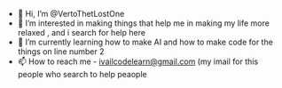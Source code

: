 - 👋 Hi, I’m @VertoThetLostOne
- 👀 I’m interested in making things that help me in making my life more relaxed , and i search for help here
- 🌱 I’m currently learning how to make AI and how to make code for the things on line number 2
- 📫 How to reach me - ivailcodelearn@gmail.com (my imail for this people who search to help peaople

